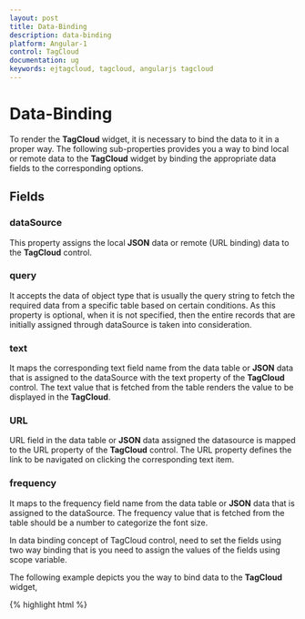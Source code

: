 ```yaml
---
layout: post
title: Data-Binding
description: data-binding
platform: Angular-1
control: TagCloud
documentation: ug
keywords: ejtagcloud, tagcloud, angularjs tagcloud
---
```


# Data-Binding

To render the **TagCloud** widget, it is necessary to bind the data to it in a proper way. The following sub-properties provides you a way to bind local or remote data to the **TagCloud** widget by binding the appropriate data fields to the corresponding options.

## Fields 

### dataSource 

This property assigns the local **JSON** data or remote (URL binding) data to the **TagCloud** control.

### query 

It accepts the data of object type that is usually the query string to fetch the required data from a specific table based on certain conditions. As this property is optional, when it is not specified, then the entire records that are initially assigned through dataSource is taken into consideration.

### text

It maps the corresponding text field name from the data table or **JSON** data that is assigned to the dataSource with the text property of the **TagCloud** control. The text value that is fetched from the table renders the value to be displayed in the **TagCloud**.

### URL

URL field in the data table or **JSON** data assigned the datasource is mapped to the URL property of the **TagCloud** control. The URL property defines the link to be navigated on clicking the corresponding text item.

### frequency

It maps to the frequency field name from the data table or **JSON** data that is assigned to the dataSource. The frequency value that is fetched from the table should be a number to categorize the font size.

In data binding concept of TagCloud control, need to set the fields using two way binding that is you need to assign the values of the fields using scope variable.

The following example depicts you the way to bind data to the **TagCloud** widget,

{% highlight html %}

<body ng-controller="TagCloudCtrl" style="padding:20px">
    <div class="control">
        <div id="techweblist" ej-tagcloud e-datasource="dataList" e-titletext="Popular Sites" />
    </div>
    <script type="text/javascript">
        var list = [
       { text: "Google", url: "http://www.google.co.in", frequency: 12 },
           { text: "a2zwebhelp", url: "http://www.a2zwebhelp.com", frequency: 3 },
           { text: "Arts Technica", url: "http://arstechnica.com/", frequency: 8 },
           { text: "Bxslider", url: "http://bxslider.com/examples", frequency: 2 },
           { text: "Yahoo", url: "http://in.yahoo.com/", frequency: 12 },
           { text: "Facebook", url: "https://www.facebook.com/", frequency: 5 },
           { text: "Blogspot", url: "http://www.blogspot.com/", frequency: 8 },
           { text: "Microsoft", url: "http://www.microsoft.com/", frequency: 20 },
           { text: "Amazon.com", url: "http://www.amazon.com/", frequency: 1 },
           { text: "MSN", url: "http://www.msn.com/", frequency: 3 },
           { text: "Engadget", url: "http://www.engadget.com/", frequency: 5 },
           { text: "LinkedIn", url: "http://www.linkedIn.com/", frequency: 9 },
           { text: "Twitter", url: "http://www.Twitter.com/", frequency: 0 },
           { text: "Menucool", url: "http://www.menucool.com", frequency: 3 },
           { text: "BBC", url: "http://www.bbc.co.uk/", frequency: 11 },
           { text: "Valleywag", url: "http://valleywag.gawker.com/", frequency: 6 },
           { text: "WOWslider", url: "http://wowslider.com", frequency: 9 },
           { text: "W3schools", url: "http://www.w3schools.com/", frequency: 2 }
        ];
        angular.module('tagCloudApp', ['ejangular'])
        .controller('TagCloudCtrl', function ($scope) {
            $scope.dataList = list;
        });

    </script>

</body>

{% endhighlight %}


The following screenshot illustrates a **TagCloud** control using AngularJS data binding,

![](/js/TagCloud/Data-Binding_images/Data-Binding_img1.png)



